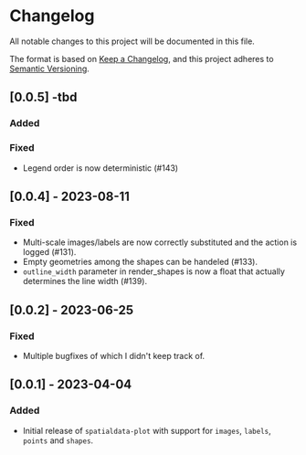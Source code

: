 # Changelog

All notable changes to this project will be documented in this file.

The format is based on [Keep a Changelog][],
and this project adheres to [Semantic Versioning][].

[keep a changelog]: https://keepachangelog.com/en/1.0.0/
[semantic versioning]: https://semver.org/spec/v2.0.0.html

## [0.0.5] -tbd

### Added

### Fixed

-   Legend order is now deterministic (#143)

## [0.0.4] - 2023-08-11

### Fixed

-   Multi-scale images/labels are now correctly substituted and the action is logged (#131).
-   Empty geometries among the shapes can be handeled (#133).
-   `outline_width` parameter in render_shapes is now a float that actually determines the line width (#139).

## [0.0.2] - 2023-06-25

### Fixed

-   Multiple bugfixes of which I didn't keep track of.

## [0.0.1] - 2023-04-04

### Added

-   Initial release of `spatialdata-plot` with support for `images`, `labels`, `points` and `shapes`.
